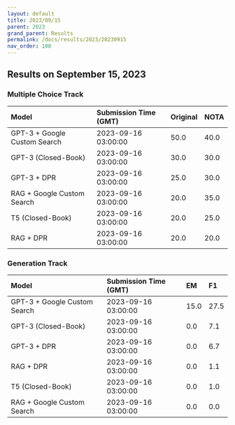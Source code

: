 ```yaml
---
layout: default
title: 2023/09/15
parent: 2023
grand_parent: Results
permalink: /docs/results/2023/20230915
nav_order: 108
---
```


## Results on September 15, 2023

### Multiple Choice Track

| Model        | Submission Time (GMT) | Original | NOTA | 
|:-------------|:---------|:---------|:-----|
|GPT-3 + Google Custom Search|2023-09-16 03:00:00|50.0|40.0|
|GPT-3 (Closed-Book)|2023-09-16 03:00:00|30.0|30.0|
|GPT-3 + DPR|2023-09-16 03:00:00|25.0|30.0|
|RAG + Google Custom Search|2023-09-16 03:00:00|20.0|35.0|
|T5 (Closed-Book)|2023-09-16 03:00:00|20.0|25.0|
|RAG + DPR|2023-09-16 03:00:00|20.0|20.0|



### Generation Track

| Model        | Submission Time (GMT) | EM | F1 | 
|:-------------|:---------|:---------|:-----|
|GPT-3 + Google Custom Search|2023-09-16 03:00:00|15.0|27.5|
|GPT-3 (Closed-Book)|2023-09-16 03:00:00|0.0|7.1|
|GPT-3 + DPR|2023-09-16 03:00:00|0.0|6.7|
|RAG + DPR|2023-09-16 03:00:00|0.0|1.1|
|T5 (Closed-Book)|2023-09-16 03:00:00|0.0|1.0|
|RAG + Google Custom Search|2023-09-16 03:00:00|0.0|0.0|


